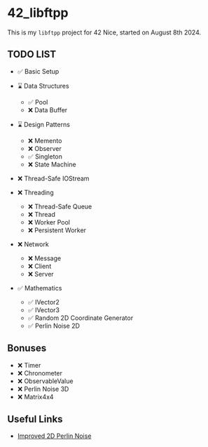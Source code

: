 # 42_libftpp

This is my `libftpp` project for 42 Nice, started on August 8th 2024.

## TODO LIST

- ✅ Basic Setup

- ⌛ Data Structures
  - ✅ Pool
  - ❌ Data Buffer

- ⌛ Design Patterns
  - ❌ Memento
  - ❌ Observer
  - ✅ Singleton
  - ❌ State Machine

- ❌ Thread-Safe IOStream

- ❌ Threading
  - ❌ Thread-Safe Queue
  - ❌ Thread
  - ❌ Worker Pool
  - ❌ Persistent Worker

- ❌ Network
  - ❌ Message
  - ❌ Client
  - ❌ Server

- ✅ Mathematics
  - ✅ IVector2
  - ✅ IVector3
  - ✅ Random 2D Coordinate Generator
  - ✅ Perlin Noise 2D

## Bonuses

- ❌ Timer
- ❌ Chronometer
- ❌ ObservableValue
- ❌ Perlin Noise 3D
- ❌ Matrix4x4

## Useful Links

- [Improved 2D Perlin Noise](https://rtouti.github.io/graphics/perlin-noise-algorithm)